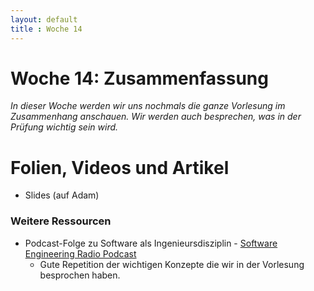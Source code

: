 ```yaml
---
layout: default
title : Woche 14
---
```


# Woche 14: Zusammenfassung

*In dieser Woche werden wir uns nochmals die ganze Vorlesung im Zusammenhang anschauen. Wir werden auch besprechen, was in der Prüfung wichtig sein wird.*

# Folien, Videos und Artikel

* Slides (auf Adam)

### Weitere Ressourcen  

* Podcast-Folge zu Software als Ingenieursdisziplin - [Software Engineering Radio Podcast](https://www.se-radio.net/2023/07/se-radio-574-chad-michel-on-software-as-an-engineering-discipline/)
  * Gute Repetition der wichtigen Konzepte die wir in der Vorlesung besprochen haben. 
  



